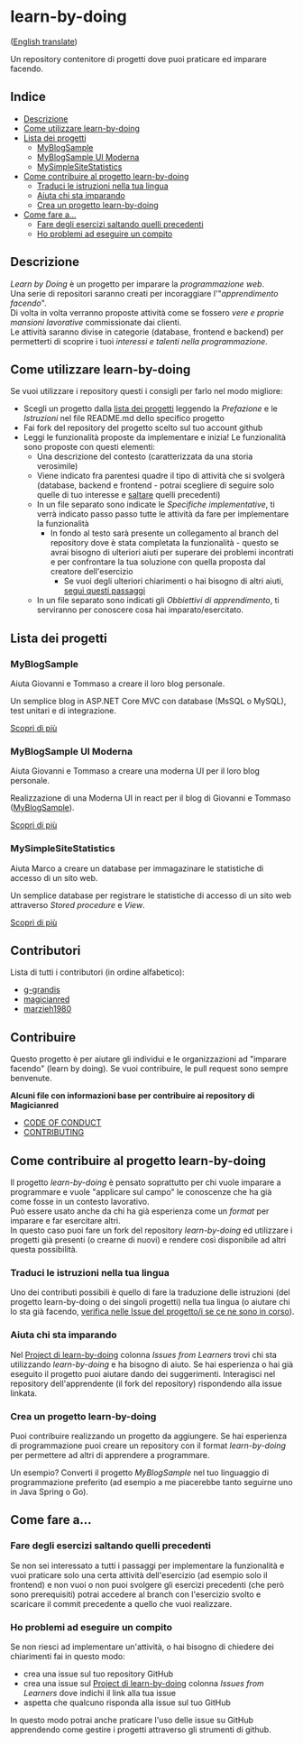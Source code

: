 # learn-by-doing
([English translate](README.md))  

Un repository contenitore di progetti dove puoi praticare ed imparare facendo.  

## Indice
- [Descrizione](#descrizione)  
- [Come utilizzare learn-by-doing](#come-utilizzare-learn-by-doing)  
- [Lista dei progetti](#lista-dei-progetti)  
    - [MyBlogSample](#MyBlogSample)  
    - [MyBlogSample UI Moderna](#MyBlogSample-UI-moderna)  
    - [MySimpleSiteStatistics](#MySimpleSiteStatistics)  
- [Come contribuire al progetto learn-by-doing](#come-contribuire-al-progetto-learn-by-doing)  
    - [Traduci le istruzioni nella tua lingua](#traduci-le-istruzioni-nella-tua-lingua)  
    - [Aiuta chi sta imparando](#aiuta-chi-sta-imparando)  
    - [Crea un progetto learn-by-doing](#crea-un-progetto-learn-by-doing)  
- [Come fare a...](#come-fare-a...)  
    - [Fare degli esercizi saltando quelli precedenti](#fare-degli-esercizi-saltando-quelli-precedenti)  
    - [Ho problemi ad eseguire un compito](#ho-problemi-ad-eseguire-un-compito)
## Descrizione
_Learn by Doing_ è un progetto per imparare la *programmazione web*.  
Una serie di repositori saranno creati per incoraggiare l'"*apprendimento facendo*".  
Di volta in volta verranno proposte attività come se fossero *vere e proprie mansioni lavorative* commissionate dai clienti.  
Le attività saranno divise in categorie (database, frontend e backend) per permetterti di scoprire i tuoi *interessi e talenti nella programmazione*.  

## Come utilizzare learn-by-doing
Se vuoi utilizzare i repository questi i consigli per farlo nel modo migliore:  
- Scegli un progetto dalla [lista dei progetti](#lista-dei-progetti) leggendo la *Prefazione* e le *Istruzioni* nel file <span>README</span>.md dello specifico progetto  
- Fai fork del repository del progetto scelto sul tuo account github  
- Leggi le funzionalità proposte da implementare e inizia! Le funzionalità sono proposte con questi elementi:  
    - Una descrizione del contesto (caratterizzata da una storia verosimile)  
    - Viene indicato fra parentesi quadre il tipo di attività che si svolgerà (database, backend e frontend - potrai scegliere di seguire solo quelle di tuo interesse e [saltare](#fare-degli-esercizi-saltando-quelli-precedenti) quelli precedenti)  
    - In un file separato sono indicate le *Specifiche implementative*, ti verrà indicato passo passo tutte le attività da fare per implementare la funzionalità  
        - In fondo al testo sarà presente un collegamento al branch del repository dove è stata completata la funzionalità - questo se avrai bisogno di ulteriori aiuti per superare dei problemi incontrati e per confrontare la tua soluzione con quella proposta dal creatore dell'esercizio  
            - Se vuoi degli ulteriori chiarimenti o hai bisogno di altri aiuti, [segui questi passaggi](#ho-problemi-ad-eseguire-un-compito)
    - In un file separato sono indicati gli *Obbiettivi di apprendimento*, ti serviranno per conoscere cosa hai imparato/esercitato.  

## Lista dei progetti

### MyBlogSample
Aiuta Giovanni e Tommaso a creare il loro blog personale.  

Un semplice blog in ASP<span>.</span>NET Core MVC con database (MsSQL o MySQL), test unitari e di integrazione.  

[Scopri di più](MyBlogSample/README_IT.md)  

### MyBlogSample UI Moderna
Aiuta Giovanni e Tommaso a creare una moderna UI per il loro blog personale.  

Realizzazione di una Moderna UI in react per il blog di Giovanni e Tommaso ([MyBlogSample](#myblogsample)).  

[Scopri di più](MyBlogSample-ModernUI/README.md)  

### MySimpleSiteStatistics
Aiuta Marco a creare un database per immagazinare le statistiche di accesso di un sito web.  

Un semplice database per registrare le statistiche di accesso di un sito web attraverso *Stored procedure* e *View*.  

[Scopri di più](MySimpleSiteStatistics/README_IT.md)  

## Contributori

Lista di tutti i contributori (in ordine alfabetico):
- [g-grandis](https://github.com/g-grandis)
- [magicianred](https://github.com/Magicianred)
- [marzieh1980](https://github.com/marzieh1980)
 
## Contribuire

Questo progetto è per aiutare gli individui e le organizzazioni ad "imparare facendo" (learn by doing). Se vuoi contribuire, le pull request sono sempre benvenute.

**Alcuni file con informazioni base per contribuire ai repository di Magicianred**

- [CODE OF CONDUCT](https://github.com/Magicianred/.github/blob/main/CODE_OF_CONDUCT.md) 
- [CONTRIBUTING](https://github.com/Magicianred/.github/blob/main/CONTRIBUTING.md)

## Come contribuire al progetto learn-by-doing
Il progetto _learn-by-doing_ è pensato soprattutto per chi vuole imparare a programmare e vuole "applicare sul campo" le conoscenze che ha già come fosse in un contesto lavorativo.  
Può essere usato anche da chi ha già esperienza come un *format* per imparare e far esercitare altri.  
In questo caso puoi fare un fork del repository *learn-by-doing* ed utilizzare i progetti già presenti (o crearne di nuovi) e rendere così disponibile ad altri questa possibilità.  

### Traduci le istruzioni nella tua lingua
Uno dei contributi possibili è quello di fare la traduzione delle istruzioni (del progetto learn-by-doing o dei singoli progetti) nella tua lingua (o aiutare chi lo sta già facendo, [verifica nelle Issue del progetto/i se ce ne sono in corso](https://github.com/Magicianred/learn-by-doing/projects/2)).    

### Aiuta chi sta imparando
Nel [Project di learn-by-doing](https://github.com/users/Magicianred/projects/5) colonna *Issues from Learners* trovi chi sta utilizzando *learn-by-doing* e ha bisogno di aiuto. Se hai esperienza o hai già eseguito il progetto puoi aiutare dando dei suggerimenti. Interagisci nel repository dell'apprendente (il fork del repository) rispondendo alla issue linkata.  

### Crea un progetto learn-by-doing
Puoi contribuire realizzando un progetto da aggiungere. Se hai esperienza di programmazione puoi creare un repository con il format *learn-by-doing* per permettere ad altri di apprendere a programmare.  

Un esempio? Converti il progetto *MyBlogSample* nel tuo linguaggio di programmazione preferito (ad esempio a me piacerebbe tanto seguirne uno in Java Spring o Go).  

## Come fare a...

### Fare degli esercizi saltando quelli precedenti
Se non sei interessato a tutti i passaggi per implementare la funzionalità e vuoi praticare solo una certa attività dell'esercizio (ad esempio solo il frontend) e non vuoi o non puoi svolgere gli esercizi precedenti (che però sono prerequisiti) potrai accedere al branch con l'esercizio svolto e scaricare il commit precedente a quello che vuoi realizzare.  

### Ho problemi ad eseguire un compito
Se non riesci ad implementare un'attività, o hai bisogno di chiedere dei chiarimenti fai in questo modo:  
- crea una issue sul tuo repository GitHub  
- crea una issue sul [Project di learn-by-doing](https://github.com/users/Magicianred/projects/5) colonna *Issues from Learners* dove indichi il link alla tua issue  
- aspetta che qualcuno risponda alla issue sul tuo GitHub

In questo modo potrai anche praticare l'uso delle issue su GitHub apprendendo come gestire i progetti attraverso gli strumenti di github.  

